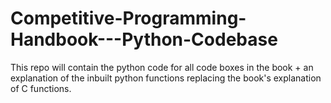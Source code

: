 # Competitive-Programming-Handbook---Python-Codebase
This repo will contain the python code for all code boxes in the book + an explanation of the inbuilt python functions replacing the book's explanation of C functions.
